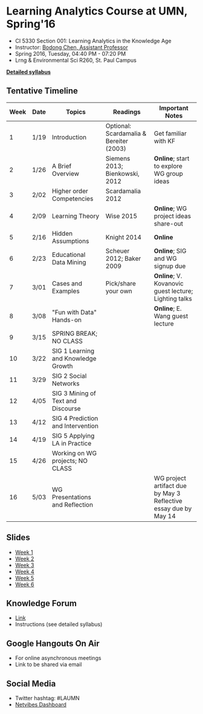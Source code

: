 # Learning Analytics Course at UMN, Spring'16

- CI 5330 Section 001: Learning Analytics in the Knowledge Age
- Instructor: [Bodong Chen, Assistant Professor](http://meefen.github.io/)
- Spring 2016, Tuesday, 04:40 PM - 07:20 PM
- Lrng & Environmental Sci R260, St. Paul Campus

**[Detailed syllabus](./CI5330-LearningAnalytics-syllabus.md)**

## Tentative Timeline

| Week | Date | Topics                          | Readings                                | Important Notes                     |
|------|------|---------------------------------|-----------------------------------------|-------------------------------------|
| 1    | 1/19 | Introduction                    | Optional: Scardamalia & Bereiter (2003) | Get familiar with KF                |
| 2    | 1/26 | A Brief Overview                | Siemens 2013; Bienkowski, 2012          | **Online**; start to explore WG group ideas  |
| 3    | 2/02 | Higher order Competencies       | Scardamalia 2012                        |                                     |
| 4    | 2/09 | Learning Theory                 | Wise 2015                               | **Online**; WG project ideas share-out  |
| 5    | 2/16 | Hidden Assumptions              | Knight 2014                             | **Online**                          |
| 6    | 2/23 | Educational Data Mining         | Scheuer 2012; Baker 2009                | **Online**; SIG and WG signup due   |
| 7    | 3/01 | Cases and Examples              | Pick/share your own                                        | **Online**; V. Kovanovic guest lecture; Lighting talks  |
| 8    | 3/08 | "Fun with Data" Hands-on        |                                         | **Online**; E. Wang guest lecture   |
| 9    | 3/15 | SPRING BREAK; NO CLASS          |                                         |                                     |
| 10   | 3/22 | SIG 1 Learning and Knowledge Growth                          |                                         |                                     |
| 11   | 3/29 | SIG 2 Social Networks                           |                                         |                                     |
| 12   | 4/05 | SIG 3 Mining of Text and Discourse                           |                                         |                                     |
| 13   | 4/12 | SIG 4 Prediction and Intervention                           |                                         |                                     |
| 14   | 4/19 | SIG 5 Applying LA in Practice                           |                                         |                                     |
| 15   | 4/26 | Working on WG projects; NO CLASS|                                         |                                     |
| 16   | 5/03 | WG Presentations and Reflection |                                         | WG project artifact due by May 3 <br>Reflective essay due by May 14 |


## Slides

- [Week 1](https://meefen.github.io/la-spring16/slides/week1.html)
- [Week 2](https://meefen.github.io/la-spring16/slides/week2.html)
- [Week 3](https://meefen.github.io/la-spring16/slides/week3.html)
- [Week 4](https://meefen.github.io/la-spring16/slides/week4.html)
- [Week 5](https://meefen.github.io/la-spring16/slides/week5.html)
- [Week 6](https://meefen.github.io/la-spring16/slides/week6.html)

## Knowledge Forum

- [Link](http://bit.ly/kf-6)
- Instructions (see detailed syllabus)

## Google Hangouts On Air

- For online asynchronous meetings
- Link to be shared via email

## Social Media

- Twitter hashtag: #LAUMN
- [Netvibes Dashboard](http://www.netvibes.com/laumn)
